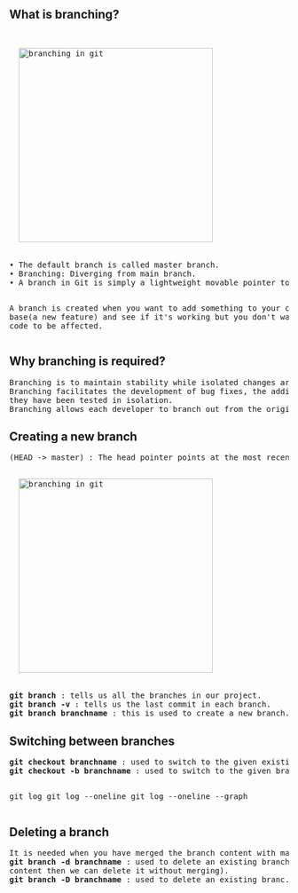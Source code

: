 <h2>What is branching?</h2>
<pre>
<p align="left">
  <img src="https://github.com/Anupriya1729/git-handbook/blob/main/images/Branching.png" width="350" title="branching in git">
</p>
• The default branch is called master branch.
• Branching: Diverging from main branch.
• A branch in Git is simply a lightweight movable pointer to one of the commits.

A branch is created when you want to add something to your code base(a new feature) and see if it's working but you don't want the
main code to be affected.
</pre>
<h2>Why branching is required?</h2>
<pre>
Branching is to maintain stability while isolated changes are made to code.
Branching facilitates the development of bug fixes, the addition of new capabilities and the integration of new versions after 
they have been tested in isolation.
Branching allows each developer to branch out from the original code base and isolate their work from others.
</pre>

<h2>Creating a new branch</h2>
<pre>
(HEAD -> master) : The head pointer points at the most recent commit in current branch.
<p align="left">
  <img src="https://github.com/Anupriya1729/git-handbook/blob/main/images/head%20pointer.png" width="350" title="branching in git">
</p>
<b>git branch</b> : tells us all the branches in our project.
<b>git branch -v</b> : tells us the last commit in each branch.
<b>git branch branchname</b> : this is used to create a new branch.
</pre>
<h2>Switching between branches</h2>
<pre>
<b>git checkout branchname</b> : used to switch to the given existing branchname.
<b>git checkout -b branchname</b> : used to switch to the given branchname even if it does not exists the command will create it.

git log
git log --oneline
git log --oneline --graph
</pre>

<h2>Deleting a branch</h2>
<pre>
It is needed when you have merged the branch content with master branch and you no longer need the branch.
<b>git branch -d branchname</b> : used to delete an existing branch. It is able to delete only the <b>merged</b> branches. (if the branch and master branch has same 
content then we can delete it without merging).
<b>git branch -D branchname</b> : used to delete an existing branc. It is able to delete any branch <b>non-merged/merged</b> branches.
</pre>
